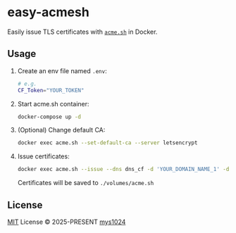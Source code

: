 # easy-acmesh

Easily issue TLS certificates with [`acme.sh`](https://github.com/acmesh-official/acme.sh) in Docker.

## Usage

1. Create an env file named `.env`:

   ```sh
   # e.g.
   CF_Token="YOUR_TOKEN"
   ```

3. Start acme.sh container:

   ```sh
   docker-compose up -d
   ```

4. (Optional) Change default CA:

   ```sh
   docker exec acme.sh --set-default-ca --server letsencrypt
   ```

5. Issue certificates:

   ```sh
   docker exec acme.sh --issue --dns dns_cf -d 'YOUR_DOMAIN_NAME_1' -d 'YOUR_DOMAIN_NAME_2'
   ```

   Certificates will be saved to `./volumes/acme.sh`

## License

[MIT](./LICENSE) License &copy; 2025-PRESENT [mys1024](https://github.com/mys1024)
